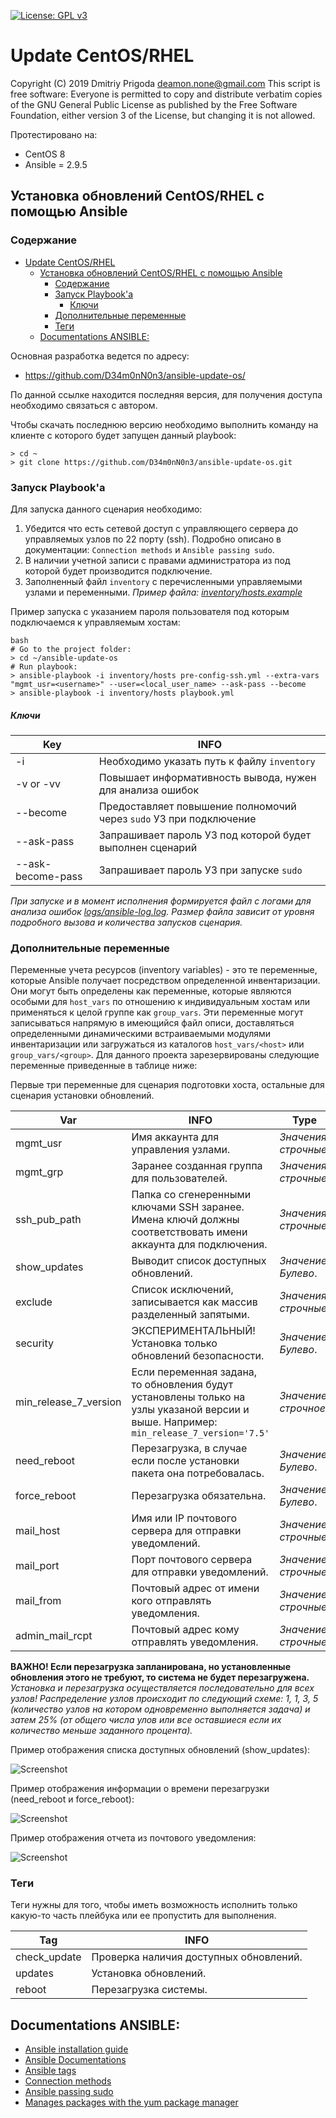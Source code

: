 [![License: GPL v3](https://img.shields.io/badge/License-GPLv3-blue.svg)](https://www.gnu.org/licenses/gpl-3.0)

# Update CentOS/RHEL

Copyright (C) 2019 Dmitriy Prigoda <deamon.none@gmail.com> 
This script is free software: Everyone is permitted to copy and distribute verbatim copies of 
the GNU General Public License as published by the Free Software Foundation, either version 3
of the License, but changing it is not allowed.

Протестировано на:
- CentOS 8 
- Ansible = 2.9.5

Установка обновлений CentOS/RHEL с помощью Ansible
--------------------------------------------------

### Содержание
- [Update CentOS/RHEL](#update-centosrhel)
  - [Установка обновлений CentOS/RHEL с помощью Ansible](#установка-обновлений-centosrhel-с-помощью-ansible)
    - [Содержание](#содержание)
    - [Запуск Playbook'а](#запуск-playbookа)
        - [Ключи](#ключи)
    - [Дополнительные переменные](#дополнительные-переменные)
    - [Теги](#теги)
  - [Documentations ANSIBLE:](#documentations-ansible)

Основная разработка ведется по адресу:

  * https://github.com/D34m0nN0n3/ansible-update-os/

По данной ссылке находится последняя версия, для получения доступа необходимо связаться с автором.

Чтобы скачать последнюю версию необходимо выполнить команду на клиенте с которого будет запущен данный playbook:

```
> cd ~
> git clone https://github.com/D34m0nN0n3/ansible-update-os.git
```
### Запуск Playbook'а
Для запуска данного сценария необходимо:
1. Убедится что есть сетевой доступ с управляющего сервера до управляемых узлов по 22 порту (ssh). Подробно описано в документации: `Connection methods` и `Ansible passing sudo`. 
2. В наличии учетной записи с правами администратора из под которой будет производится подключение.
3. Заполненный файл `inventory` с перечисленными управляемыми узлами и переменными. *Пример файла: [inventory/hosts.example](inventory/hosts.example)*

Пример запуска с указанием пароля пользователя под которым подключаемся к управляемым хостам:
```
bash
# Go to the project folder:
> cd ~/ansible-update-os
# Run playbook:
> ansible-playbook -i inventory/hosts pre-config-ssh.yml --extra-vars "mgmt_usr=<username>" --user=<local_user_name> --ask-pass --become
> ansible-playbook -i inventory/hosts playbook.yml
```
##### Ключи
Key                 |INFO
--------------------|------------------------------------------------------------------
-i                  |Необходимо указать путь к файлу `inventory`
-v or -vv           |Повышает информативность вывода, нужен для анализа ошибок
--become            |Предоставляет повышение полномочий через `sudo` УЗ при подключение
--ask-pass          |Запрашивает пароль УЗ под которой будет выполнен сценарий
--ask-become-pass   |Запрашивает пароль УЗ при запуске `sudo`

*При запуске и в момент исполнения формируется файл с логами для анализа ошибок [logs/ansible-log.log](logs/ansible-log.log). Размер файла зависит от уровня подробного вызова и количества запусков сценария.*

### Дополнительные переменные
Переменные учета ресурсов (inventory variables) - это те переменные, которые Ansible получает посредством определенной инвентаризации. Они могут быть определены как переменные, которые являются особыми для `host_vars` по отношению к индивидуальным хостам или применяться к целой группе как `group_vars`. Эти переменные могут записываться напрямую в имеющийся файл описи, доставляться определенными динамическими встраиваемыми модулями инвентаризации или загружаться из каталогов `host_vars/<host>` или `group_vars/<group>`.
Для данного проекта зарезервированы следующие переменные приведенные в таблице ниже:

Первые три переменные для сценария подготовки хоста, остальные для сценария установки обновлений.

Var                   |INFO                                                                                                                                   |Type                 
----------------------|---------------------------------------------------------------------------------------------------------------------------------------|---------------------
mgmt_usr              |Имя аккаунта для управления узлами.                                                                                                    |*Значения строчные*. 
mgmt_grp              |Заранее созданная группа для пользователей.                                                                                            |*Значения строчные*. 
ssh_pub_path          |Папка со сгенеренными ключами SSH заранее. Имена ключй должны соответствовать имени аккаунта для подключения.                          |*Значения строчные*. 
show_updates          |Выводит список доступных обновлений.                                                                                                   |*Значение Булево*.   
exclude               |Список исключений, записывается как массив разделенный запятыми.                                                                       |*Значения строчные*. 
security              |ЭКСПЕРИМЕНТАЛЬНЫЙ! Установка только обновлений безопасности.                                                                           |*Значение Булево*.   
min_release_7_version |Если переменная задана, то обновления будут установлены только на узлы указаной версии и выше. Например: `min_release_7_version='7.5'` |*Значение строчное*. 
need_reboot           |Перезагрузка, в случае если после установки пакета она потребовалась.                                                                  |*Значение Булево*.   
force_reboot          |Перезагрузка обязательна.                                                                                                              |*Значение Булево*.   
mail_host             |Имя или IP почтового сервера для отправки уведомлений.                                                                                 |*Значение строчные*.   
mail_port             |Порт почтового сервера для отправки уведомлений.                                                                                       |*Значение строчные*.   
mail_from             |Почтовый адрес от имени кого отправлять уведомления.                                                                                   |*Значение строчные*.   
admin_mail_rcpt       |Почтовый адрес кому отправлять уведомления.                                                                                            |*Значение строчные*.   

**ВАЖНО! Если перезагрузка запланирована, но установленные обновления этого не требуют, то система не будет перезагружена.**  
*Установка и перезагрузка осуществляется последовательно для всех узлов! Распределение узлов происходит по следующий схеме: 1, 1, 3, 5 (количество узлов на котором одновременно выполняется задача) и затем 25% (от общего числа улов или все оставшиеся если их количество меньше заданного процента).*

Пример отображения списка доступных обновлений (show_updates):

![Screenshot](images/check-update.PNG)

Пример отображения информации о времени перезагрузки (need_reboot и force_reboot):

![Screenshot](images/reboot-time.PNG)

Пример отображения отчета из почтового уведомления:

![Screenshot](images/report.PNG)

### Теги
Теги нужны для того, чтобы иметь возможность исполнить только какую-то часть плейбука или ее пропустить для выполнения.

Tag           |INFO
--------------|--------------------------------------
check_update  |Проверка наличия доступных обновлений.
updates       |Установка обновлений.
reboot        |Перезагрузка системы.

## Documentations ANSIBLE:
- [Ansible installation guide](https://docs.ansible.com/ansible/latest/installation_guide/intro_installation.html)
- [Ansible Documentations](https://docs.ansible.com/)
- [Ansible tags](https://docs.ansible.com/ansible/latest/user_guide/playbooks_tags.html)
- [Connection methods](https://docs.ansible.com/ansible/latest/user_guide/connection_details.html)
- [Ansible passing sudo](https://8gwifi.org/docs/ansible-sudo-ssh-password.jsp)
- [Manages packages with the yum package manager](https://docs.ansible.com/ansible/latest/modules/yum_module.html)
